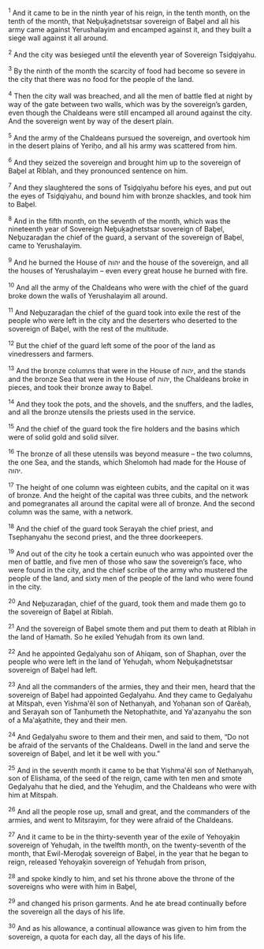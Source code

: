 <sup>1</sup> And it came to be in the ninth year of his reign, in the tenth month, on the tenth of the month, that Neḇuḵaḏnetstsar sovereign of Baḇel and all his army came against Yerushalayim and encamped against it, and they built a siege wall against it all around.

<sup>2</sup> And the city was besieged until the eleventh year of Sovereign Tsiḏqiyahu.

<sup>3</sup> By the ninth of the month the scarcity of food had become so severe in the city that there was no food for the people of the land.

<sup>4</sup> Then the city wall was breached, and all the men of battle fled at night by way of the gate between two walls, which was by the sovereign’s garden, even though the Chaldeans were still encamped all around against the city. And the sovereign went by way of the desert plain.

<sup>5</sup> And the army of the Chaldeans pursued the sovereign, and overtook him in the desert plains of Yeriḥo, and all his army was scattered from him.

<sup>6</sup> And they seized the sovereign and brought him up to the sovereign of Baḇel at Riblah, and they pronounced sentence on him.

<sup>7</sup> And they slaughtered the sons of Tsiḏqiyahu before his eyes, and put out the eyes of Tsiḏqiyahu, and bound him with bronze shackles, and took him to Baḇel.

<sup>8</sup> And in the fifth month, on the seventh of the month, which was the nineteenth year of Sovereign Neḇuḵaḏnetstsar sovereign of Baḇel, Neḇuzaraḏan the chief of the guard, a servant of the sovereign of Baḇel, came to Yerushalayim.

<sup>9</sup> And he burned the House of יהוה and the house of the sovereign, and all the houses of Yerushalayim – even every great house he burned with fire.

<sup>10</sup> And all the army of the Chaldeans who were with the chief of the guard broke down the walls of Yerushalayim all around.

<sup>11</sup> And Neḇuzaraḏan the chief of the guard took into exile the rest of the people who were left in the city and the deserters who deserted to the sovereign of Baḇel, with the rest of the multitude.

<sup>12</sup> But the chief of the guard left some of the poor of the land as vinedressers and farmers.

<sup>13</sup> And the bronze columns that were in the House of יהוה, and the stands and the bronze Sea that were in the House of יהוה, the Chaldeans broke in pieces, and took their bronze away to Baḇel.

<sup>14</sup> And they took the pots, and the shovels, and the snuffers, and the ladles, and all the bronze utensils the priests used in the service.

<sup>15</sup> And the chief of the guard took the fire holders and the basins which were of solid gold and solid silver.

<sup>16</sup> The bronze of all these utensils was beyond measure – the two columns, the one Sea, and the stands, which Shelomoh had made for the House of יהוה.

<sup>17</sup> The height of one column was eighteen cubits, and the capital on it was of bronze. And the height of the capital was three cubits, and the network and pomegranates all around the capital were all of bronze. And the second column was the same, with a network.

<sup>18</sup> And the chief of the guard took Serayah the chief priest, and Tsephanyahu the second priest, and the three doorkeepers.

<sup>19</sup> And out of the city he took a certain eunuch who was appointed over the men of battle, and five men of those who saw the sovereign’s face, who were found in the city, and the chief scribe of the army who mustered the people of the land, and sixty men of the people of the land who were found in the city.

<sup>20</sup> And Neḇuzaraḏan, chief of the guard, took them and made them go to the sovereign of Baḇel at Riblah.

<sup>21</sup> And the sovereign of Baḇel smote them and put them to death at Riblah in the land of Ḥamath. So he exiled Yehuḏah from its own land.

<sup>22</sup> And he appointed Geḏalyahu son of Aḥiqam, son of Shaphan, over the people who were left in the land of Yehuḏah, whom Neḇuḵaḏnetstsar sovereign of Baḇel had left.

<sup>23</sup> And all the commanders of the armies, they and their men, heard that the sovereign of Baḇel had appointed Geḏalyahu. And they came to Geḏalyahu at Mitspah, even Yishma‛ĕl son of Nethanyah, and Yoḥanan son of Qarĕaḥ, and Serayah son of Tanḥumeth the Netophathite, and Ya‛azanyahu the son of a Ma‛aḵathite, they and their men.

<sup>24</sup> And Geḏalyahu swore to them and their men, and said to them, “Do not be afraid of the servants of the Chaldeans. Dwell in the land and serve the sovereign of Baḇel, and let it be well with you.”

<sup>25</sup> And in the seventh month it came to be that Yishma‛ĕl son of Nethanyah, son of Elishama, of the seed of the reign, came with ten men and smote Geḏalyahu that he died, and the Yehuḏim, and the Chaldeans who were with him at Mitspah.

<sup>26</sup> And all the people rose up, small and great, and the commanders of the armies, and went to Mitsrayim, for they were afraid of the Chaldeans.

<sup>27</sup> And it came to be in the thirty-seventh year of the exile of Yehoyaḵin sovereign of Yehuḏah, in the twelfth month, on the twenty-seventh of the month, that Ewil-Meroḏaḵ sovereign of Baḇel, in the year that he began to reign, released Yehoyaḵin sovereign of Yehuḏah from prison,

<sup>28</sup> and spoke kindly to him, and set his throne above the throne of the sovereigns who were with him in Baḇel,

<sup>29</sup> and changed his prison garments. And he ate bread continually before the sovereign all the days of his life.

<sup>30</sup> And as his allowance, a continual allowance was given to him from the sovereign, a quota for each day, all the days of his life.

